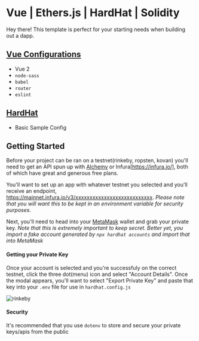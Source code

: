 # Vue | Ethers.js | HardHat | Solidity

Hey there! This template is perfect for your starting needs when building out a dapp.

## [Vue Configurations](https://vuejs.org/v2/guide/)
- Vue 2
- `node-sass`
- `babel`
- `router`
- `eslint`

## [HardHat](https://hardhat.org/getting-started/)
- Basic Sample Config

## Getting Started
Before your project can be ran on a testnet(rinkeby, ropsten, kovan) you'll need to get an API spun up with [Alchemy](https://www.alchemy.com/) or Infura[https://infura.io/], both of which have great and generous free plans.

You'll want to set up an app with whatever testnet you selected and you'll receive an endpoint, https://mainnet.infura.io/v3/xxxxxxxxxxxxxxxxxxxxxxxxxxx. *Please note that you will want this to be kept in an environment variable for security purposes.*

Next, you'll need to head into your [MetaMask](https://metamask.io/) wallet and grab your private key. *Note that this is extremely important to keep secret. Better yet, you import a fake account generated by `npx hardhat accounts` and import that into MetaMask*

#### Getting your Private Key
Once your account is selected and you're successfuly on the correct testnet, click the three dot(menu) icon and select "Account Details". Once the modal appears, you'll want to select "Export Private Key" and paste that key into your `.env` file for use in `hardhat.config.js`



![rinkeby](https://user-images.githubusercontent.com/19507316/135695179-70da545e-c007-4776-9d7c-053a5611b514.gif)

#### Security
It's recommended that you use `dotenv` to store and secure your private keys/apis from the public
